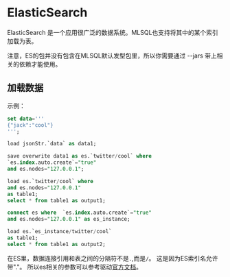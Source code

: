 # ElasticSearch

ElasticSearch 是一个应用很广泛的数据系统。MLSQL也支持将其中的某个索引加载为表。

注意，ES的包并没有包含在MLSQL默认发型包里，所以你需要通过 --jars 带上相关的依赖才能使用。

## 加载数据

示例：

```sql
set data='''
{"jack":"cool"}
''';

load jsonStr.`data` as data1;

save overwrite data1 as es.`twitter/cool` where
`es.index.auto.create`="true"
and es.nodes="127.0.0.1";

load es.`twitter/cool` where
and es.nodes="127.0.0.1"
as table1;
select * from table1 as output1;

connect es where  `es.index.auto.create`="true"
and es.nodes="127.0.0.1" as es_instance;

load es.`es_instance/twitter/cool`
as table1;
select * from table1 as output2;
```

在ES里，数据连接引用和表之间的分隔符不是`.`,而是`/`。 这是因为ES索引名允许带"."。
所以es相关的参数可以参考驱动[官方文档](https://www.elastic.co/guide/en/elasticsearch/hadoop/current/spark.html)。

